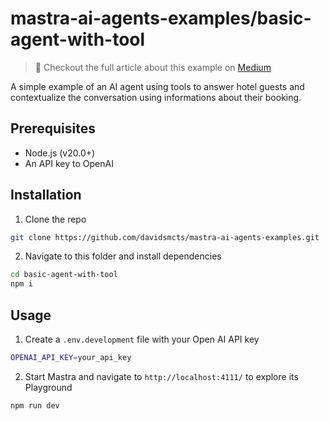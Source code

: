 # mastra-ai-agents-examples/basic-agent-with-tool

> 🔗 Checkout the full article about this example on [Medium](google.com)

A simple example of an AI agent using tools to answer hotel guests and contextualize the conversation using informations about their booking.

## Prerequisites

- Node.js (v20.0+)
- An API key to OpenAI

## Installation

1. Clone the repo

```bash
git clone https://github.com/davidsmcts/mastra-ai-agents-examples.git
```

2. Navigate to this folder and install dependencies

```bash
cd basic-agent-with-tool
npm i
```

## Usage

1. Create a `.env.development` file with your Open AI API key

```bash
OPENAI_API_KEY=your_api_key
```

2. Start Mastra and navigate to `http://localhost:4111/` to explore its Playground

```bash
npm run dev
```
